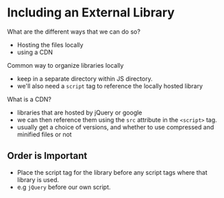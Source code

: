 # Including an External Library

What are the different ways that we can do so? 
- Hosting the files locally
- using a CDN

Common way to organize libraries locally
- keep in a separate directory within JS directory. 
- we'll also need a `script` tag to reference the locally hosted library

What is a CDN? 
- libraries that are hosted by jQuery or google
- we can then reference them using the `src` attribute in the `<script>` tag.
- usually get a choice of versions, and whether to use compressed and minified files or not


## Order is Important

- Place the script tag for the library before any script tags where that library is used. 
- e.g `jQuery` before our own script.